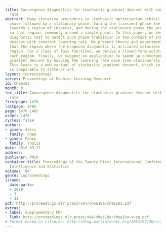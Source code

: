 ```yaml
---
title: Convergence diagnostics for stochastic gradient descent with constant learning
  rate
abstract: Many iterative procedures in stochastic optimization exhibit a transient
  phase followed by a stationary phase. During the transient phase the procedure converges
  towards a region of interest, and during the stationary phase the procedure oscillates
  in that region, commonly around a single point. In this paper, we develop a statistical
  diagnostic test to detect such phase transition in the context of stochastic gradient
  descent with constant learning rate. We present theory and experiments suggesting
  that the region where the proposed diagnostic is activated coincides with the convergence
  region. For a class of loss functions, we derive a closed-form solution describing
  such region. Finally, we suggest an application to speed up convergence of stochastic
  gradient descent by halving the learning rate each time stationarity is detected.
  This leads to a new variant of stochastic gradient descent, which in many settings
  is comparable to state-of-art.
layout: inproceedings
series: Proceedings of Machine Learning Research
id: chee18a
month: 0
tex_title: Convergence diagnostics for stochastic gradient descent with constant learning
  rate
firstpage: 1476
lastpage: 1485
page: 1476-1485
order: 1476
cycles: false
author:
- given: Jerry
  family: Chee
- given: Panos
  family: Toulis
date: 2018-03-31
address: 
publisher: PMLR
container-title: Proceedings of the Twenty-First International Conference on Artficial
  Intelligence and Statistics
volume: '84'
genre: inproceedings
issued:
  date-parts:
  - 2018
  - 3
  - 31
pdf: http://proceedings.mlr.press/v84/chee18a/chee18a.pdf
extras:
- label: Supplementary PDF
  link: http://proceedings.mlr.press/v84/chee18a/chee18a-supp.pdf
# Format based on citeproc: http://blog.martinfenner.org/2013/07/30/citeproc-yaml-for-bibliographies/
---
```

